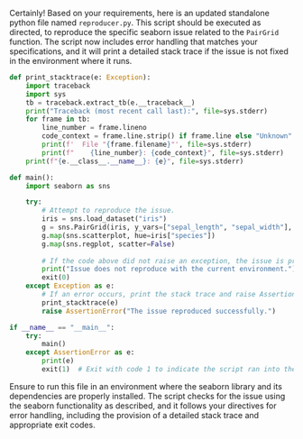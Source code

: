 Certainly! Based on your requirements, here is an updated standalone python file named `reproducer.py`. This script should be executed as directed, to reproduce the specific seaborn issue related to the `PairGrid` function. The script now includes error handling that matches your specifications, and it will print a detailed stack trace if the issue is not fixed in the environment where it runs.

```python
def print_stacktrace(e: Exception):
    import traceback
    import sys
    tb = traceback.extract_tb(e.__traceback__)
    print("Traceback (most recent call last):", file=sys.stderr)
    for frame in tb:
        line_number = frame.lineno
        code_context = frame.line.strip() if frame.line else "Unknown"
        print(f'  File "{frame.filename}"', file=sys.stderr)
        print(f"    {line_number}: {code_context}", file=sys.stderr)
    print(f"{e.__class__.__name__}: {e}", file=sys.stderr)

def main():
    import seaborn as sns

    try:
        # Attempt to reproduce the issue.
        iris = sns.load_dataset("iris")
        g = sns.PairGrid(iris, y_vars=["sepal_length", "sepal_width"], x_vars=["petal_length", "petal_width"])
        g.map(sns.scatterplot, hue=iris["species"])
        g.map(sns.regplot, scatter=False)
        
        # If the code above did not raise an exception, the issue is presumed fixed.
        print("Issue does not reproduce with the current environment.")
        exit(0)
    except Exception as e:
        # If an error occurs, print the stack trace and raise AssertionError.
        print_stacktrace(e)
        raise AssertionError("The issue reproduced successfully.")

if __name__ == "__main__":
    try:
        main()
    except AssertionError as e:
        print(e)
        exit(1)  # Exit with code 1 to indicate the script ran into the assertion error regarding the issue presence.
```

Ensure to run this file in an environment where the seaborn library and its dependencies are properly installed. The script checks for the issue using the seaborn functionality as described, and it follows your directives for error handling, including the provision of a detailed stack trace and appropriate exit codes.